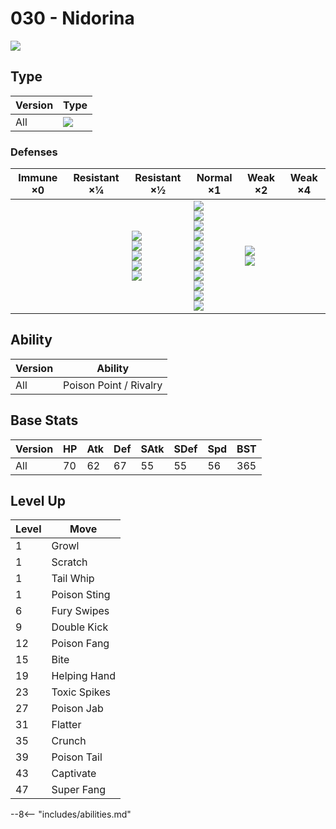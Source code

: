 # 030 - Nidorina
![][030]

## Type

Version | Type
---     | ---
All     | ![][poison]

### Defenses

Immune ×0 | Resistant ×¼ | Resistant ×½                                                             | Normal ×1                                                                                                                                                   | Weak ×2                         | Weak ×4
---       | ---          | ---                                                                      | ---                                                                                                                                                         | ---                             | ---
&nbsp;    | &nbsp;       | ![][fighting]<br>![][poison]<br>![][bug]<br>![][grass]<br>![][fairy]<br> | ![][normal]<br>![][flying]<br>![][rock]<br>![][ghost]<br>![][steel]<br>![][fire]<br>![][water]<br>![][electric]<br>![][ice]<br>![][dragon]<br>![][dark]<br> | ![][ground]<br>![][psychic]<br> | &nbsp;

## Ability

Version | Ability
---     | ---
All     | Poison Point / Rivalry

## Base Stats

Version | HP  | Atk | Def | SAtk | SDef | Spd | BST
---     | --- | --- | --- | ---  | ---  | --- | ---
All     | 70  | 62  | 67  | 55   | 55   | 56  | 365

## Level Up

Level | Move
---   | ---
1     | Growl
1     | Scratch
1     | Tail Whip
1     | Poison Sting
6     | Fury Swipes
9     | Double Kick
12    | Poison Fang
15    | Bite
19    | Helping Hand
23    | Toxic Spikes
27    | Poison Jab
31    | Flatter
35    | Crunch
39    | Poison Tail
43    | Captivate
47    | Super Fang


--8<-- "includes/abilities.md"

[030]: ../img/pokemon/030.png
[normal]: ../img/types/normal.png
[fire]: ../img/types/fire.png
[fighting]: ../img/types/fighting.png
[water]: ../img/types/water.png
[flying]: ../img/types/flying.png
[grass]: ../img/types/grass.png
[poison]: ../img/types/poison.png
[electric]: ../img/types/electric.png
[ground]: ../img/types/ground.png
[psychic]: ../img/types/psychic.png
[rock]: ../img/types/rock.png
[ice]: ../img/types/ice.png
[bug]: ../img/types/bug.png
[dragon]: ../img/types/dragon.png
[ghost]: ../img/types/ghost.png
[dark]: ../img/types/dark.png
[steel]: ../img/types/steel.png
[fairy]: ../img/types/fairy.png
